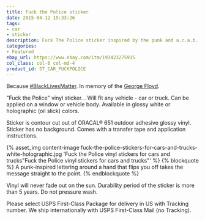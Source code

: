 ```yaml
---
title: Fuck the Police sticker
date: 2015-04-12 15:33:26
tags:
- car
- sticker
description: Fuck The Police sticker inspired by the punk and a.c.a.b. ideas. For cars and trucks. The hand flips off and covers some letters. Available in white and rainbow colors.
categories:
- Featured
ebay_url: https://www.ebay.com/itm/193423275935
col_class: col-6 col-md-4
product_id: ST_CAR_FUCKPOLICE
---
```


Because <a href="https://blacklivesmatter.com/" rel="nofollow">#BlackLivesMatter</a>. In memory of the <a href="https://en.wikipedia.org/wiki/George_Floyd">George Floyd</a>.

<!-- more -->

 "Fuck the Police" vinyl sticker. . Will fit any vehicle - car or truck. Can be applied on a window or vehicle body. Available in glossy white or holographic (oil slick) colors.

Sticker is contour cut out of ORACAL® 651 outdoor adhesive glossy vinyl. Sticker has no background. Comes with a transfer tape and application instructions.

{% asset_img content-image fuck-the-police-stickers-for-cars-and-trucks-white-holographic.jpg 'Fuck the Police vinyl stickers for cars and trucks"Fuck the Police vinyl stickers for cars and trucks"' %}
{% blockquote %}
A punk-inspired lettering around a hand that flips you off takes the message straight to the point.
{% endblockquote %}

Vinyl will never fade out on the sun. Durability period of the sticker is more than 5 years. Do not pressure wash.

Please select USPS First-Class Package for delivery in US with Tracking number. We ship internationally with USPS First-Class Mail (no Tracking).